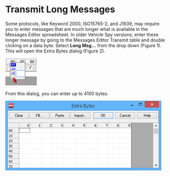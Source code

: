 # Transmit Long Messages

Some protocols, like Keyword 2000, ISO15765-2, and J1939, may require you to enter messages that are much longer what is available in the Messages Editor spreadsheet. In older Vehicle Spy versions, enter these longer message by going to the Messages Editor Transmit table and double clicking on a data byte. Select **Long Msg...** from the drop down (Figure 1). This will open the Extra Bytes dialog (Figure 2).

![Figure 1: The transmit message "Long Msg" data byte option.](../../../../../.gitbook/assets/spyLongMsgSelect.gif)

From this dialog, you can enter up to 4100 bytes.

![Figure 2: After selecting Long Msg, the Extra Bytes dialog will appear allowing you to enter extra bytes to transmit.](../../../../../.gitbook/assets/spyTxLong.gif)
